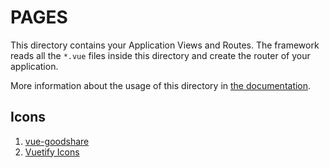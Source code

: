 # PAGES

This directory contains your Application Views and Routes.
The framework reads all the `*.vue` files inside this directory and create the router of your application.

More information about the usage of this directory in [the documentation](https://nuxtjs.org/guide/routing).

## Icons

1. [vue-goodshare](https://koddr.github.io/vue-goodshare/en/)
2. [Vuetify Icons](https://vuetifyjs.com/en/framework/icons)